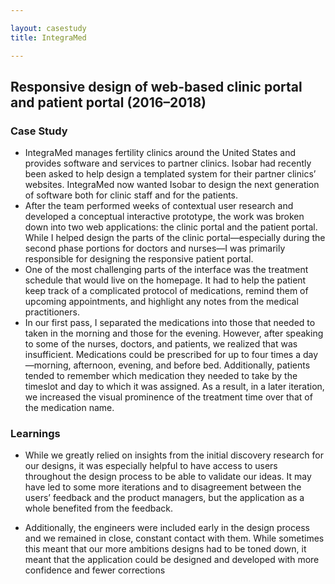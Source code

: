 ```yaml
---

layout: casestudy
title: IntegraMed

---
```


## Responsive design of web-based clinic portal and patient portal (2016–2018)

### Case Study

- IntegraMed manages fertility clinics around the United States and provides software and services to partner clinics. Isobar had recently been asked to help design a templated system for their partner clinics’ websites. IntegraMed now wanted Isobar to design the next generation of software both for clinic staff and for the patients.
- After the team performed weeks of contextual user research and developed a conceptual interactive prototype, the work was broken down into two web applications: the clinic portal and the patient portal. While I helped design the parts of the clinic portal—especially during the second phase portions for doctors and nurses—I was primarily responsible for designing the responsive patient portal.
- One of the most challenging parts of the interface was the treatment schedule that would live on the homepage. It had to help the patient keep track of a complicated protocol of medications, remind them of upcoming appointments, and highlight any notes from the medical practitioners.
- In our first pass, I separated the medications into those that needed to taken in the morning and those for the evening. However, after speaking to some of the nurses, doctors, and patients, we realized that was insufficient. Medications could be prescribed for up to four times a day—morning, afternoon, evening, and before bed. Additionally, patients tended to remember which medication they needed to take by the timeslot and day to which it was assigned. As a result, in a later iteration, we increased the visual prominence of the treatment time over that of the medication name.

### Learnings

- While we greatly relied on insights from the initial discovery research for our designs, it was especially helpful to have access to users throughout the design process to be able to validate our ideas. It may have led to some more iterations and to disagreement between the users’ feedback and the product managers, but the application as a whole benefited from the feedback.

- Additionally, the engineers were included early in the design process and we remained in close, constant contact with them. While sometimes this meant that our more ambitions designs had to be toned down, it meant that the application could be designed and developed with more confidence and fewer corrections
